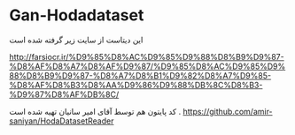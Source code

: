 # Gan-Hodadataset
این دیتاست از سایت زیر گرفته شده است

http://farsiocr.ir/%D9%85%D8%AC%D9%85%D9%88%D8%B9%D9%87-%D8%AF%D8%A7%D8%AF%D9%87/%D9%85%D8%AC%D9%85%D9%88%D8%B9%D9%87-%D8%A7%D8%B1%D9%82%D8%A7%D9%85-%D8%AF%D8%B3%D8%AA%D9%86%D9%88%DB%8C%D8%B3-%D9%87%D8%AF%DB%8C/

کد پایتون هم توسط آقای امیر سانیان تهیه شده است
.
https://github.com/amir-saniyan/HodaDatasetReader
